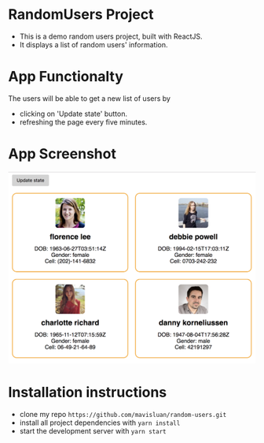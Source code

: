 # RandomUsers Project

- This is a demo random users project, built with ReactJS. 
- It displays a list of random users' information. 


# App Functionalty

The users will be able to get a new list of users by

- clicking on 'Update state' button.
- refreshing the page every five minutes.


# App Screenshot

![](src/screenshot.png)


# Installation instructions
- clone my repo `https://github.com/mavisluan/random-users.git`
- install all project dependencies with `yarn install`
- start the development server with `yarn start`
